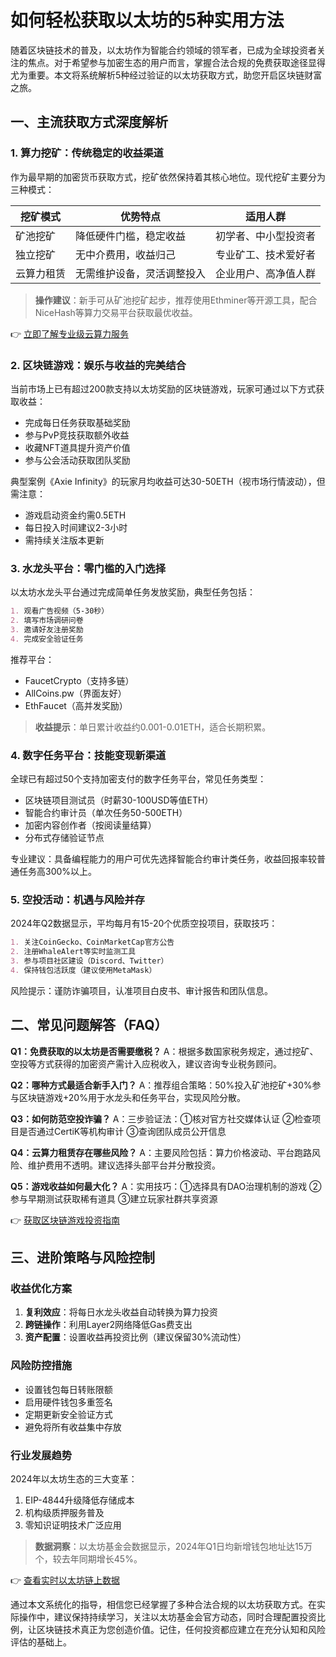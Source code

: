 # 如何轻松获取以太坊的5种实用方法

随着区块链技术的普及，以太坊作为智能合约领域的领军者，已成为全球投资者关注的焦点。对于希望参与加密生态的用户而言，掌握合法合规的免费获取途径显得尤为重要。本文将系统解析5种经过验证的以太坊获取方式，助您开启区块链财富之旅。

## 一、主流获取方式深度解析

### 1. 算力挖矿：传统稳定的收益渠道
作为最早期的加密货币获取方式，挖矿依然保持着其核心地位。现代挖矿主要分为三种模式：

| 挖矿模式       | 优势特点                          | 适用人群              |
|----------------|-----------------------------------|-----------------------|
| 矿池挖矿       | 降低硬件门槛，稳定收益            | 初学者、中小型投资者  |
| 独立挖矿       | 无中介费用，收益归己              | 专业矿工、技术爱好者  |
| 云算力租赁     | 无需维护设备，灵活调整投入        | 企业用户、高净值人群  |

> **操作建议**：新手可从矿池挖矿起步，推荐使用Ethminer等开源工具，配合NiceHash等算力交易平台获取最优收益。

👉 [立即了解专业级云算力服务](https://bit.ly/okx_welcome)

### 2. 区块链游戏：娱乐与收益的完美结合
当前市场上已有超过200款支持以太坊奖励的区块链游戏，玩家可通过以下方式获取收益：

- 完成每日任务获取基础奖励
- 参与PvP竞技获取额外收益
- 收藏NFT道具提升资产价值
- 参与公会活动获取团队奖励

典型案例《Axie Infinity》的玩家月均收益可达30-50ETH（视市场行情波动），但需注意：
- 游戏启动资金约需0.5ETH
- 每日投入时间建议2-3小时
- 需持续关注版本更新

### 3. 水龙头平台：零门槛的入门选择
以太坊水龙头平台通过完成简单任务发放奖励，典型任务包括：

```markdown
1. 观看广告视频（5-30秒）
2. 填写市场调研问卷
3. 邀请好友注册奖励
4. 完成安全验证任务
```

推荐平台：
- FaucetCrypto（支持多链）
- AllCoins.pw（界面友好）
- EthFaucet（高并发奖励）

> **收益提示**：单日累计收益约0.001-0.01ETH，适合长期积累。

### 4. 数字任务平台：技能变现新渠道
全球已有超过50个支持加密支付的数字任务平台，常见任务类型：

- 区块链项目测试员（时薪30-100USD等值ETH）
- 智能合约审计员（单次任务50-500ETH）
- 加密内容创作者（按阅读量结算）
- 分布式存储验证节点

专业建议：具备编程能力的用户可优先选择智能合约审计类任务，收益回报率较普通任务高300%以上。

### 5. 空投活动：机遇与风险并存
2024年Q2数据显示，平均每月有15-20个优质空投项目，获取技巧：

```markdown
1. 关注CoinGecko、CoinMarketCap官方公告
2. 注册WhaleAlert等实时监测工具
3. 参与项目社区建设（Discord、Twitter）
4. 保持钱包活跃度（建议使用MetaMask）
```

风险提示：谨防诈骗项目，认准项目白皮书、审计报告和团队信息。

## 二、常见问题解答（FAQ）

**Q1：免费获取的以太坊是否需要缴税？**
A：根据多数国家税务规定，通过挖矿、空投等方式获得的加密资产需计入应税收入，建议咨询专业税务顾问。

**Q2：哪种方式最适合新手入门？**
A：推荐组合策略：50%投入矿池挖矿+30%参与区块链游戏+20%用于水龙头和任务平台，实现风险分散。

**Q3：如何防范空投诈骗？**
A：三步验证法：①核对官方社交媒体认证 ②检查项目是否通过CertiK等机构审计 ③查询团队成员公开信息

**Q4：云算力租赁存在哪些风险？**
A：主要风险包括：算力价格波动、平台跑路风险、维护费用不透明。建议选择头部平台并分散投资。

**Q5：游戏收益如何最大化？**
A：实用技巧：①选择具有DAO治理机制的游戏 ②参与早期测试获取稀有道具 ③建立玩家社群共享资源

👉 [获取区块链游戏投资指南](https://bit.ly/okx_welcome)

## 三、进阶策略与风险控制

### 收益优化方案
1. **复利效应**：将每日水龙头收益自动转换为算力投资
2. **跨链操作**：利用Layer2网络降低Gas费支出
3. **资产配置**：设置收益再投资比例（建议保留30%流动性）

### 风险防控措施
- 设置钱包每日转账限额
- 启用硬件钱包多重签名
- 定期更新安全验证方式
- 避免将所有收益集中存放

### 行业发展趋势
2024年以太坊生态的三大变革：
1. EIP-4844升级降低存储成本
2. 机构级质押服务普及
3. 零知识证明技术广泛应用

> **数据洞察**：以太坊基金会数据显示，2024年Q1日均新增钱包地址达15万个，较去年同期增长45%。

👉 [查看实时以太坊链上数据](https://bit.ly/okx_welcome)

通过本文系统化的指导，相信您已经掌握了多种合法合规的以太坊获取方式。在实际操作中，建议保持持续学习，关注以太坊基金会官方动态，同时合理配置投资比例，让区块链技术真正为您创造价值。记住，任何投资都应建立在充分认知和风险评估的基础上。